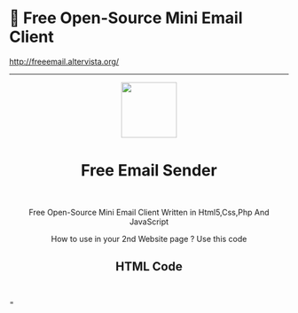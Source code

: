 # :pencil: Free Open-Source Mini Email Client

http://freeemail.altervista.org/

-------------------------------------------------------------------------------------------------------------------------------------


<div align ="center">
   <img src="http://freeemail.altervista.org/logo.png" alt="" width="100" height="100">
  <br>
   <h1>Free Email Sender</h1>
   <br>
   <p>
      Free Open-Source Mini Email Client 
      Written in Html5,Css,Php And JavaScript
   </p>
<p>
  How to use in your 2nd Website page ? 
  Use this code<br>
   <h2>HTML Code</h2>
	</div>
   <pre>
   
"<!DOCTYPE html>
<html>
  <head>
    <title>Free Email Sender</title>
    <link rel="icon" src="/favicon.ico">
    <meta name="viewport" content="width=device-width, initial-scale=1.0, maximum-scale=1.0, user-scalable=no, minimal-ui">
    <link rel="stylesheet" href="app.min.css">
    <style>
			@-webkit-keyframes pulse {
				0% {
					background-color: #CCC;
				}
				25% {
					background-color: #EEE;
				}
				50% {
					background-color: #CCC;
				}
				75% {
					background-color: #EEE;
				}
				100% {
					background-color: #CCC;
				}
			}

    </style>

 <link rel="stylesheet" href="https://cdnjs.cloudflare.com/ajax/libs/materialize/1.0.0-beta/css/materialize.min.css">

  </head>

  <body>
    <div class="app-page" data-page="home">
      <div align ="center">
      <img src="logo.png" alt="" width="100" height="100">
    </div>
      <div class="app-topbar blue">
        <div class="app-title">Invia Email</div>
      </div>
      <div class="app-content">
          <p class="app-section">
					Clicca il pulsante per inviare un Email
				</p>


          <div class="app-section" id="contact-list">

				</div>

        <div class="app-section">
          <div align ="center">
          <div class="app-button waves-effect waves-light btn" id="new-user">Invia a nuovo utente</div>
        </div>
        </div>

      </div>
    </div>
<a href="en.html">English Page</a>
  <div class="app-page" data-page="sendemail">
			<div class="app-topbar">
				<div class="app-title"><span class="app-icon"></span>Invia Email</div>
				<div class="right app-button" data-back>Esci X</div>
			</div>

			<div class="app-content">

                <div class="app-section" id="message">

				</div>

				<div class="app-section">
					Da: <input class="app-input" id="sender-email" placeholder="Indirizzo Email con cui stai inviando questo messaggio">
				</div>

                <div class="app-section">
					A: <input class="app-input" id="recipient-email" placeholder="Indirizzo Email Destinatario">
				</div>

				<form class="app-section">
					<input class="app-input" name="subject" placeholder="Oggetto" id="subject">
					<textarea class="app-input" name="message" placeholder="Messaggio" id="content"></textarea>
					<div class="app-button green app-submit" id="send-button">Invia</div>
				</form>
			</div>
		</div>

    <script src="zepto.js"></script>
    <script src="app.min.js"></script>
    <script>

      App.controller('home', function (page) {

          if (typeof localStorage !== 'undefined') {

              $(page).find("#new-user")
                .clickable()
                .click(function () {

                  if (localStorage.getItem("recipient-email") !== null) {

                      localStorage.removeItem("recipient-email");


                  }

                  App.load("sendemail");

              })

              if (localStorage.getItem("recipient-list") !== null) {

                  var recipientList = JSON.parse(localStorage.getItem("recipient-list"));

                  $.each(recipientList, function( index, value ) {

                      $(page).find("#contact-list").append('<div class="app-button redirect">' + value + '</div>');

                  });

                  $(page).find("#contact-list").show();

                  $(page).find(".redirect")
                      .clickable()
                      .on("click", function() {

                      localStorage.setItem("recipient-email", $(this).html());

                      App.load('sendemail');



                  });


              } else {

                  $(page).find("#contact-list").hide();

              }


          }

      });

        App.controller('sendemail', function (page) {

            $(page).find("#message").hide();

            if (typeof localStorage !== 'undefined') {

                if (localStorage.getItem("sender-email") !== null) {


                    $(page).find("#sender-email").val(localStorage.getItem("sender-email"));

                }

                if (localStorage.getItem("recipient-email") !== null) {

                    $(page).find("#recipient-email").val(localStorage.getItem("recipient-email"));

                }

            }



          $(page).find('#send-button')
					.clickable()
					.on('click', function () {

                 $.ajax({
  type: 'GET',
  url: 'http://completewebdevelopercourse.com/content/9-mobileapps/sendemail.php?callback=response',
  // data to be added to query string:
  data: { to: $("#recipient-email").val(), from: $("#sender-email").val(), subject: $("#subject").val(), content: $("#content").val()},
  // type of data we are expecting in return:
  dataType: 'jsonp',
  timeout: 300,
  context: $('body'),
  success: function(data){

      if (data.success == true) {

          $(page).find("#message").html("Your email was sent successfully!").show();

      } else {

          $(page).find("#message").html("Your email could not be sent - please try again later.").show();

      }


  },
  error: function(xhr, type){

        $(page).find("#message").html("Your email could not be sent - please try again later.").show();

  }
})


              if (typeof localStorage !== 'undefined') {

                  localStorage.setItem("sender-email", $("#sender-email").val());

                  var recipientList = new Array();

                  if (localStorage.getItem("recipient-list") !== null) {

                      recipientList = JSON.parse(localStorage.getItem("recipient-list"));

                  }

                  if ($.inArray($("#recipient-email").val(), recipientList) == -1) {

                      recipientList.push($("#recipient-email").val());

                      recipientList.sort();

                      localStorage.setItem("recipient-list", JSON.stringify(recipientList));

                      console.log(recipientList);

                  }

              } else {

                  // alert user that we couldn't save data

              }


          });
      });



      try {
        App.restore();
      } catch (err) {
        App.load('home');
      }
    </script>
  </body>
</html>"
</p>
</pre>
